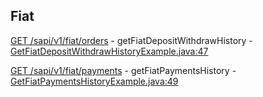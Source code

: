 ## Fiat

[GET /sapi/v1/fiat/orders](https://developers.binance.com/docs/fiat/rest-api/Get-Fiat-Deposit-Withdraw-History) - getFiatDepositWithdrawHistory - [GetFiatDepositWithdrawHistoryExample.java:47](/examples/fiat/src/main/java/com/binance/connector/client/fiat/rest/fiat/GetFiatDepositWithdrawHistoryExample.java#L47)

[GET /sapi/v1/fiat/payments](https://developers.binance.com/docs/fiat/rest-api/Get-Fiat-Payments-History) - getFiatPaymentsHistory - [GetFiatPaymentsHistoryExample.java:49](/examples/fiat/src/main/java/com/binance/connector/client/fiat/rest/fiat/GetFiatPaymentsHistoryExample.java#L49)

